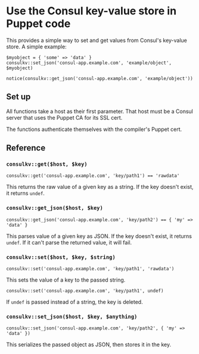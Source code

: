 # Use the Consul key-value store in Puppet code

This provides a simple way to set and get values from Consul's key-value store.
A simple example:

~~~ puppet
$myobject = { 'some' => 'data' }
consulkv::set_json('consul-app.example.com', 'example/object', $myobject)
~~~

~~~ puppet
notice(consulkv::get_json('consul-app.example.com', 'example/object'))
~~~

## Set up

All functions take a host as their first parameter. That host must be a Consul
server that uses the Puppet CA for its SSL cert.

The functions authenticate themselves with the compiler's Puppet cert.

## Reference

### `consulkv::get($host, $key)`

~~~ puppet
consulkv::get('consul-app.example.com', 'key/path1') == 'rawdata'
~~~

This returns the raw value of a given key as a string. If the key doesn't exist,
it returns `undef`.

### `consulkv::get_json($host, $key)`

~~~ puppet
consulkv::get_json('consul-app.example.com', 'key/path2') == { 'my' => 'data' }
~~~

This parses value of a given key as JSON. If the key doesn't exist,
it returns `undef`. If it can't parse the returned value, it will fail.

### `consulkv::set($host, $key, $string)`

~~~ puppet
consulkv::set('consul-app.example.com', 'key/path1', 'rawdata')
~~~

This sets the value of a key to the passed string.

~~~ puppet
consulkv::set('consul-app.example.com', 'key/path1', undef)
~~~

If `undef` is passed instead of a string, the key is deleted.

### `consulkv::set_json($host, $key, $anything)`

~~~ puppet
consulkv::set_json('consul-app.example.com', 'key/path2', { 'my' => 'data' })
~~~

This serializes the passed object as JSON, then stores it in the key.
